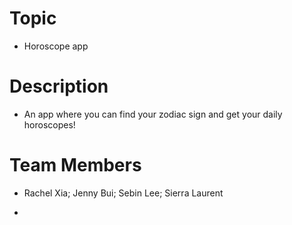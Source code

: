 # Topic
- Horoscope app

# Description
- An app where you can find your zodiac sign and get your daily horoscopes!

# Team Members
- Rachel Xia; Jenny Bui; Sebin Lee; Sierra Laurent

- 
